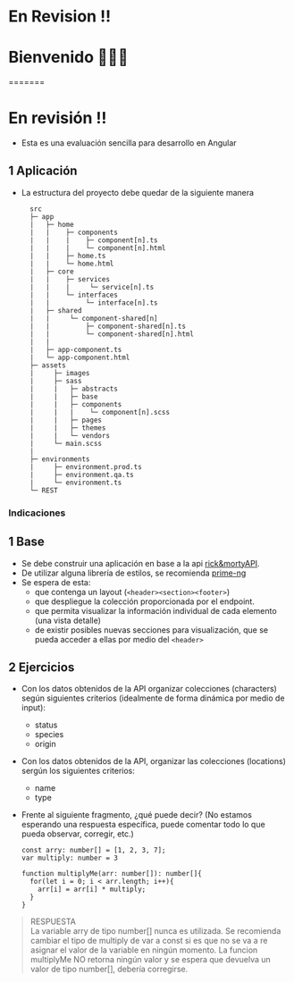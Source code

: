 # En Revision !!

# Bienvenido 🐝🐝🐝
=======
# En revisión !!

  - Esta es una evaluación sencilla para desarrollo en Angular

## 1 Aplicación
  - La estructura del proyecto debe quedar de la siguiente manera
  
    ````
      src
      ├─ app
      |   ├─ home
      |   |    ├─ components
      |   |    |    ├─ component[n].ts
      |   |    |    └─ component[n].html
      |   |    ├─ home.ts
      |   |    └─ home.html
      |   ├─ core
      |   |    ├─ services
      |   |    |     └─ service[n].ts
      |   |    └─ interfaces
      |   |         └─ interface[n].ts
      |   ├─ shared
      |   |     └─ component-shared[n]
      |   |         ├─ component-shared[n].ts
      |   |         └─ component-shared[n].html               
      |   |
      |   ├─ app-component.ts
      |   └─ app-component.html
      ├─ assets
      |     ├─ images
      |     ├─ sass
      |     |   ├─ abstracts
      |     |   ├─ base
      |     |   ├─ components
      |     |   |    └─ component[n].scss
      |     |   ├─ pages
      |     |   ├─ themes
      |     |   └─ vendors
      |     └─ main.scss
      |
      ├─ environments
      |     ├─ environment.prod.ts
      |     ├─ environment.qa.ts
      |     └─ environment.ts
      └─ REST 

### Indicaciones
  ## 1 Base
  - Se debe construir una aplicación en base a la api <a href="https://rickandmortyapi.com/">rick&mortyAPI</a>.
  - De utilizar alguna librería de estilos, se recomienda <a href="https://primeng.org/">prime-ng</a>
  - Se espera de esta: 
     - que contenga un layout (`<header><section><footer>`)
     - que despliegue la colección proporcionada por el endpoint.
     - que permita visualizar la información individual de cada elemento (una vista detalle)
     - de existir posibles nuevas secciones para visualización, que se pueda acceder a ellas por medio del `<header>`
     
## 2 Ejercicios
  - Con los datos obtenidos de la API organizar colecciones (characters) según siguientes criterios (idealmente de forma dinámica por medio de input):
    - status
    - species
    - origin
  - Con los datos obtenidos de la API, organizar las colecciones (locations) sergún los siguientes criterios:
    - name
    - type

  - Frente al siguiente fragmento, ¿qué puede decir? 
    (No estamos esperando una respuesta específica, puede comentar todo lo que pueda observar, corregir, etc.)
    ````
    const arry: number[] = [1, 2, 3, 7];
    var multiply: number = 3

    function multiplyMe(arr: number[]): number[]{
      for(let i = 0; i < arr.length; i++){
        arr[i] = arr[i] * multiply;
      }
    }
  >RESPUESTA  
  La variable arry de tipo number[] nunca es utilizada.
  Se recomienda cambiar el tipo de multiply de var a const si es que no se va a re asignar el valor de la variable en ningún momento.
  La funcion multiplyMe NO retorna ningún valor y se espera que devuelva un valor de tipo number[], debería corregirse.
  